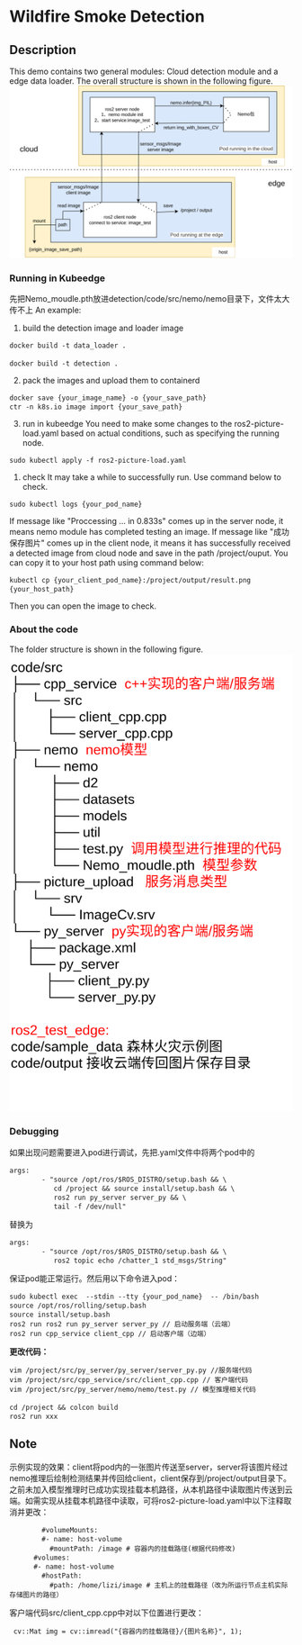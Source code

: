 # Wildfire Smoke Detection

## Description 

This demo contains two general modules: Cloud detection module and a edge data loader.
The overall structure is shown in the following figure.
![Example Image](./overall_stru.png)

### Running in Kubeedge
先把Nemo_moudle.pth放进detection/code/src/nemo/nemo目录下，文件太大传不上
An example:
1. build the detection image and loader image
``` 
docker build -t data_loader .

docker build -t detection .
 ```  
2. pack the images and upload them to containerd
```
docker save {your_image_name} -o {your_save_path}
ctr -n k8s.io image import {your_save_path}
```
3. run in kubeedge
You need to make some changes to the ros2-picture-load.yaml based on actual conditions, such as specifying the running node.
```
sudo kubectl apply -f ros2-picture-load.yaml
```
1. check
It may take a while to successfully run. Use command below to check.
``` 
sudo kubectl logs {your_pod_name}
```
If message like "Proccessing ... in 0.833s" comes up in the server node, it means nemo module has completed testing an image.
If message like "成功保存图片" comes up in the client node, it means it has successfully received a detected image from cloud node and save in the path /project/ouput. You can copy it to your host path using command below:
```
kubectl cp {your_client_pod_name}:/project/output/result.png {your_host_path}
```
Then you can open the image to check.

### About the code 

The folder structure is shown in the following figure.
![Example Image](./folder_stru.png)

### Debugging
如果出现问题需要进入pod进行调试，先把.yaml文件中将两个pod中的
```
args: 
        - "source /opt/ros/$ROS_DISTRO/setup.bash && \
           cd /project && source install/setup.bash && \
           ros2 run py_server server_py && \
           tail -f /dev/null"
```
替换为
```
args: 
        - "source /opt/ros/$ROS_DISTRO/setup.bash && \
           ros2 topic echo /chatter_1 std_msgs/String"
```
保证pod能正常运行。然后用以下命令进入pod：
```
sudo kubectl exec  --stdin --tty {your_pod_name}  -- /bin/bash
source /opt/ros/rolling/setup.bash 
source install/setup.bash
ros2 run ros2 run py_server server_py // 启动服务端（云端）
ros2 run cpp_service client_cpp // 启动客户端（边端）
```
**更改代码：**
```
vim /project/src/py_server/py_server/server_py.py //服务端代码
vim /project/src/cpp_service/src/client_cpp.cpp // 客户端代码
vim /project/src/py_server/nemo/nemo/test.py // 模型推理相关代码

cd /project && colcon build
ros2 run xxx
```
## Note
示例实现的效果：client将pod内的一张图片传送至server，server将该图片经过nemo推理后绘制检测结果并传回给client，client保存到/project/output目录下。
之前未加入模型推理时已成功实现挂载本机路径，从本机路径中读取图片传送到云端。如需实现从挂载本机路径中读取，可将ros2-picture-load.yaml中以下注释取消并更改：
```
        #volumeMounts:
        #- name: host-volume
          #mountPath: /image # 容器内的挂载路径(根据代码修改)
      #volumes:
      #- name: host-volume
        #hostPath:
          #path: /home/lizi/image # 主机上的挂载路径（改为所运行节点主机实际存储图片的路径）
```
客户端代码src/client_cpp.cpp中对以下位置进行更改：
```
 cv::Mat img = cv::imread("{容器内的挂载路径}/{图片名称}", 1);
 ```













